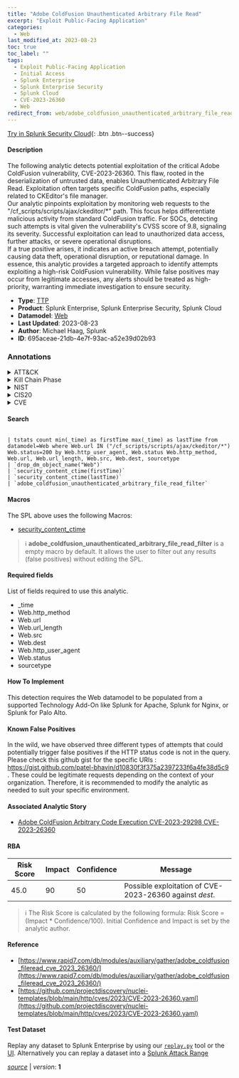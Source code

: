 ```yaml
---
title: "Adobe ColdFusion Unauthenticated Arbitrary File Read"
excerpt: "Exploit Public-Facing Application"
categories:
  - Web
last_modified_at: 2023-08-23
toc: true
toc_label: ""
tags:
  - Exploit Public-Facing Application
  - Initial Access
  - Splunk Enterprise
  - Splunk Enterprise Security
  - Splunk Cloud
  - CVE-2023-26360
  - Web
redirect_from: web/adobe_coldfusion_unauthenticated_arbitrary_file_read/
---
```




[Try in Splunk Security Cloud](https://www.splunk.com/en_us/cyber-security.html){: .btn .btn--success}

#### Description

The following analytic detects potential exploitation of the critical Adobe ColdFusion vulnerability, CVE-2023-26360. This flaw, rooted in the deserialization of untrusted data, enables Unauthenticated Arbitrary File Read. Exploitation often targets specific ColdFusion paths, especially related to CKEditor&#39;s file manager. \
Our analytic pinpoints exploitation by monitoring web requests to the &#34;/cf_scripts/scripts/ajax/ckeditor/*&#34; path. This focus helps differentiate malicious activity from standard ColdFusion traffic. For SOCs, detecting such attempts is vital given the vulnerability&#39;s CVSS score of 9.8, signaling its severity. Successful exploitation can lead to unauthorized data access, further attacks, or severe operational disruptions. \
If a true positive arises, it indicates an active breach attempt, potentially causing data theft, operational disruption, or reputational damage. In essence, this analytic provides a targeted approach to identify attempts exploiting a high-risk ColdFusion vulnerability. While false positives may occur from legitimate accesses, any alerts should be treated as high-priority, warranting immediate investigation to ensure security.

- **Type**: [TTP](https://github.com/splunk/security_content/wiki/Detection-Analytic-Types)
- **Product**: Splunk Enterprise, Splunk Enterprise Security, Splunk Cloud
- **Datamodel**: [Web](https://docs.splunk.com/Documentation/CIM/latest/User/Web)
- **Last Updated**: 2023-08-23
- **Author**: Michael Haag, Splunk
- **ID**: 695aceae-21db-4e7f-93ac-a52e39d02b93

### Annotations
<details>
  <summary>ATT&CK</summary>

<div markdown="1">

#### [ATT&CK](https://attack.mitre.org/)

| ID          | Technique   | Tactic         |
| ----------- | ----------- |--------------- |
| [T1190](https://attack.mitre.org/techniques/T1190/) | Exploit Public-Facing Application | Initial Access |

</div>
</details>


<details>
  <summary>Kill Chain Phase</summary>

<div markdown="1">

* Delivery


</div>
</details>


<details>
  <summary>NIST</summary>

<div markdown="1">

* DE.CM



</div>
</details>

<details>
  <summary>CIS20</summary>

<div markdown="1">

* CIS 13



</div>
</details>

<details>
  <summary>CVE</summary>

<div markdown="1">

| ID          | Summary | [CVSS](https://nvd.nist.gov/vuln-metrics/cvss) |
| ----------- | ----------- | -------------- |
| [CVE-2023-26360](https://nvd.nist.gov/vuln/detail/CVE-2023-26360) | Adobe ColdFusion versions 2018 Update 15 (and earlier) and 2021 Update 5 (and earlier) are affected by an Improper Access Control vulnerability that could result in arbitrary code execution in the context of the current user. Exploitation of this issue does not require user interaction. | None |



</div>
</details>


#### Search

```

| tstats count min(_time) as firstTime max(_time) as lastTime from datamodel=Web where Web.url IN ("/cf_scripts/scripts/ajax/ckeditor/*") Web.status=200 by Web.http_user_agent, Web.status Web.http_method, Web.url, Web.url_length, Web.src, Web.dest, sourcetype 
| `drop_dm_object_name("Web")` 
| `security_content_ctime(firstTime)` 
| `security_content_ctime(lastTime)` 
| `adobe_coldfusion_unauthenticated_arbitrary_file_read_filter`
```

#### Macros
The SPL above uses the following Macros:
* [security_content_ctime](https://github.com/splunk/security_content/blob/develop/macros/security_content_ctime.yml)

> :information_source:
> **adobe_coldfusion_unauthenticated_arbitrary_file_read_filter** is a empty macro by default. It allows the user to filter out any results (false positives) without editing the SPL.



#### Required fields
List of fields required to use this analytic.
* _time
* Web.http_method
* Web.url
* Web.url_length
* Web.src
* Web.dest
* Web.http_user_agent
* Web.status
* sourcetype



#### How To Implement
This detection requires the Web datamodel to be populated from a supported Technology Add-On like Splunk for Apache, Splunk for Nginx, or Splunk for Palo Alto.
#### Known False Positives
In the wild, we have observed three different types of attempts that could potentially trigger false positives if the HTTP status code is not in the query. Please check this github gist for the specific URIs : https://gist.github.com/patel-bhavin/d10830f3f375a2397233f6a4fe38d5c9 . These could be legitimate requests depending on the context of your organization. Therefore, it is recommended to modify the analytic as needed to suit your specific environment.

#### Associated Analytic Story
* [Adobe ColdFusion Arbitrary Code Execution CVE-2023-29298 CVE-2023-26360](/stories/adobe_coldfusion_arbitrary_code_execution_cve-2023-29298_cve-2023-26360)




#### RBA

| Risk Score  | Impact      | Confidence   | Message      |
| ----------- | ----------- |--------------|--------------|
| 45.0 | 90 | 50 | Possible exploitation of CVE-2023-26360 against $dest$. |


> :information_source:
> The Risk Score is calculated by the following formula: Risk Score = (Impact * Confidence/100). Initial Confidence and Impact is set by the analytic author.


#### Reference

* [https://www.rapid7.com/db/modules/auxiliary/gather/adobe_coldfusion_fileread_cve_2023_26360/](https://www.rapid7.com/db/modules/auxiliary/gather/adobe_coldfusion_fileread_cve_2023_26360/)
* [https://github.com/projectdiscovery/nuclei-templates/blob/main/http/cves/2023/CVE-2023-26360.yaml](https://github.com/projectdiscovery/nuclei-templates/blob/main/http/cves/2023/CVE-2023-26360.yaml)



#### Test Dataset
Replay any dataset to Splunk Enterprise by using our [`replay.py`](https://github.com/splunk/attack_data#using-replaypy) tool or the [UI](https://github.com/splunk/attack_data#using-ui).
Alternatively you can replay a dataset into a [Splunk Attack Range](https://github.com/splunk/attack_range#replay-dumps-into-attack-range-splunk-server)




[*source*](https://github.com/splunk/security_content/tree/develop/detections/web/adobe_coldfusion_unauthenticated_arbitrary_file_read.yml) \| *version*: **1**